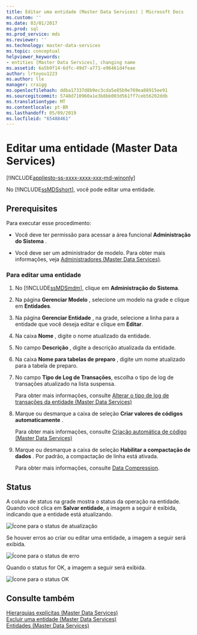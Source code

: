 ```yaml
---
title: Editar uma entidade (Master Data Services) | Microsoft Docs
ms.custom: ''
ms.date: 03/01/2017
ms.prod: sql
ms.prod_service: mds
ms.reviewer: ''
ms.technology: master-data-services
ms.topic: conceptual
helpviewer_keywords:
- entities [Master Data Services], changing name
ms.assetid: 6a5b9f14-6dfc-49d7-a771-e96461d4feae
author: lrtoyou1223
ms.author: lle
manager: craigg
ms.openlocfilehash: ddba17337d8b9ec3cda5e85b9e769ea88915ee91
ms.sourcegitcommit: 5748d710960a1e3b8bb003d561ff7ceb56202ddb
ms.translationtype: MT
ms.contentlocale: pt-BR
ms.lasthandoff: 05/09/2019
ms.locfileid: "65488461"
---
```

# <a name="edit-an-entity-master-data-services"></a>Editar uma entidade (Master Data Services)

[!INCLUDE[appliesto-ss-xxxx-xxxx-xxx-md-winonly](../includes/appliesto-ss-xxxx-xxxx-xxx-md-winonly.md)]

  No [!INCLUDE[ssMDSshort](../includes/ssmdsshort-md.md)], você pode editar uma entidade.  
  
## <a name="prerequisites"></a>Prerequisites  
 Para executar esse procedimento:  
  
-   Você deve ter permissão para acessar a área funcional **Administração do Sistema** .  
  
-   Você deve ser um administrador de modelo. Para obter mais informações, veja [Administradores &#40;Master Data Services&#41;](../master-data-services/administrators-master-data-services.md).  
  
### <a name="to-edit-an-entity"></a>Para editar uma entidade  
  
1.  No [!INCLUDE[ssMDSmdm](../includes/ssmdsmdm-md.md)], clique em **Administração do Sistema**.  
  
2.  Na página **Gerenciar Modelo** , selecione um modelo na grade e clique em **Entidades**.  
  
3.  Na página **Gerenciar Entidade** , na grade, selecione a linha para a entidade que você deseja editar e clique em **Editar**.  
  
4.  Na caixa **Nome** , digite o nome atualizado da entidade.  
  
5.  No campo **Descrição** , digite a descrição atualizada da entidade.  
  
6.  Na caixa **Nome para tabelas de preparo** , digite um nome atualizado para a tabela de preparo.  
  
7.  No campo **Tipo de Log de Transações**, escolha o tipo de log de transações atualizado na lista suspensa.  
  
     Para obter mais informações, consulte [Alterar o tipo de log de transações da entidade &#40;Master Data Services&#41;](../master-data-services/change-the-entity-transaction-log-type-master-data-services.md)  
  
8.  Marque ou desmarque a caixa de seleção **Criar valores de códigos automaticamente** .  
  
     Para obter mais informações, consulte [Criação automática de código &#40;Master Data Services&#41;](../master-data-services/automatic-code-creation-master-data-services.md)  
  
9. Marque ou desmarque a caixa de seleção **Habilitar a compactação de dados** . Por padrão, a compactação de linha está ativada.  
  
     Para obter mais informações, consulte [Data Compression](../relational-databases/data-compression/data-compression.md).  
  
## <a name="status"></a>Status  
 A coluna de status na grade mostra o status da operação na entidade. Quando você clica em **Salvar entidade**, a imagem a seguir é exibida, indicando que a entidade está atualizando.  
  
 ![Ícone para o status de atualização](../master-data-services/media/mds-statusicon-updating.png "Ícone para o status de atualização")  
  
 Se houver erros ao criar ou editar uma entidade, a imagem a seguir será exibida.  
  
 ![Ícone para o status de erro](../master-data-services/media/mds-statusicon-error.png "Ícone para o status de erro")  
  
 Quando o status for OK, a imagem a seguir será exibida.  
  
 ![Ícone para o status OK](../master-data-services/media/mds-statusicon-ok.png "Ícone para o status OK")  
  
## <a name="see-also"></a>Consulte também  
 [Hierarquias explícitas &#40;Master Data Services&#41;](../master-data-services/explicit-hierarchies-master-data-services.md)   
 [Excluir uma entidade &#40;Master Data Services&#41;](../master-data-services/delete-an-entity-master-data-services.md)   
 [Entidades &#40;Master Data Services&#41;](../master-data-services/entities-master-data-services.md)  
  
  
